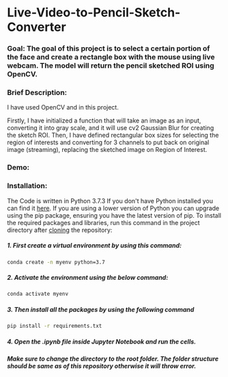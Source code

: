 # Live-Video-to-Pencil-Sketch-Converter

### Goal: The goal of this project is to select a certain portion of the face and create a rectangle box with the mouse using live webcam. The model will return the pencil sketched ROI using OpenCV.

### Brief Description:
I have used OpenCV and in this project. 

Firstly, I have initialized a function that will take an image as an input, converting it into gray scale, and it will use cv2 Gaussian Blur for creating the sketch ROI.
Then, I have defined rectangular box sizes for selecting the region of interests and converting for 3 channels to put back on original image (streaming), replacing the sketched image on Region of Interest.

### Demo:

### Installation:
The Code is written in Python 3.7.3 If you don't have Python installed you can find it [here](https://www.python.org/downloads/). If you are using a lower version of Python you can upgrade using the pip package, ensuring you have the latest version of pip. To install the required packages and libraries, run this command in the project directory after [cloning](https://www.howtogeek.com/451360/how-to-clone-a-github-repository/) the repository:

##### 1. First create a virtual environment by using this command:
```bash
conda create -n myenv python=3.7
```
##### 2. Activate the environment using the below command:
```bash
conda activate myenv
```
##### 3. Then install all the packages by using the following command
```bash
pip install -r requirements.txt
```
##### 4. Open the .ipynb file inside Jupyter Notebook and run the cells.

##### Make sure to change the directory to the root folder. The folder structure should be same as of this repository otherwise it will throw error. 
